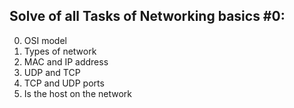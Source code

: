 Solve of all Tasks of Networking basics #0:
--------------------------------------------
0. OSI model
1. Types of network
2. MAC and IP address
3. UDP and TCP
4. TCP and UDP ports
5. Is the host on the network
